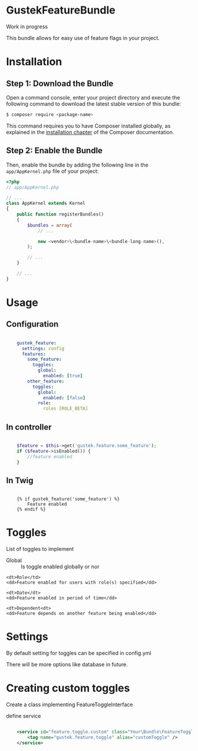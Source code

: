 GustekFeatureBundle
========================

Work in progress

This bundle allows for easy use of feature flags in your project.

Installation
========================

Step 1: Download the Bundle
---------------------------

Open a command console, enter your project directory and execute the
following command to download the latest stable version of this bundle:

```bash
$ composer require <package-name>
```

This command requires you to have Composer installed globally, as explained
in the [installation chapter](https://getcomposer.org/doc/00-intro.md)
of the Composer documentation.

Step 2: Enable the Bundle
-------------------------

Then, enable the bundle by adding the following line in the `app/AppKernel.php`
file of your project:

```php
<?php
// app/AppKernel.php

// ...
class AppKernel extends Kernel
{
    public function registerBundles()
    {
        $bundles = array(
            // ...

            new <vendor>\<bundle-name>\<bundle-long-name>(),
        );

        // ...
    }

    // ...
}
```

Usage
===================

Configuration
-----------------

```yaml

    gustek_feature:
      settings: config
      features:
        some_feature:
          toggles:
            global:
              enabled: [true]
        other_feature:
          toggles:
            global:
              enabled: [false]
            role:
              roles [ROLE_BETA]

```

In controller
------------------

```php

    $feature = $this->get('gustek.feature.some_feature');
    if ($feature->isEnabled()) {
        //feature enabled
    }

```

In Twig
-------------------

```twig

    {% if gustek_feature('some_feature') %}
        Feature enabled
    {% endif %}

```


Toggles
==================

List of toggles to implement

<dl>
    <dt>Global</dt>
    <dd>Is toggle enabled globally or nor</dd>

    <dt>Role</td>
    <dd>Feature enabled for users with role(s) specified</dd>

    <dt>Date</dt>
    <dd>Feature enabled in period of time</dd>

    <dt>Dependent<dt>
    <dd>Feature depends on another feature being enabled</dd>

</dl>

Settings
===================

By default setting for toggles can be specified in config.yml

There will be more options like database in future.

Creating custom toggles
=======================

Create a class implementing FeatureToggleInterface

define service

```xml

    <service id="feature.toggle.custom" class="Your\Bundle\FeatureToggle\CustomToggle" scope="prototype">
        <tag name="gustek.feature.toggle" alias="customToggle" />
    </service>

```
